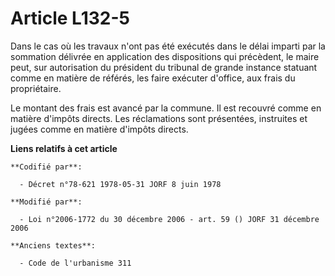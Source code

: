 # Article L132-5

Dans le cas où les travaux n'ont pas été exécutés dans le délai imparti par la sommation délivrée en application des
dispositions qui précèdent, le maire peut, sur autorisation du président du tribunal de grande instance statuant comme en
matière de référés, les faire exécuter d'office, aux frais du propriétaire.

Le montant des frais est avancé par la commune. Il est recouvré comme en matière d'impôts directs. Les réclamations sont
présentées, instruites et jugées comme en matière d'impôts directs.

**Liens relatifs à cet article**

	**Codifié par**:

	  - Décret n°78-621 1978-05-31 JORF 8 juin 1978

	**Modifié par**:

	  - Loi n°2006-1772 du 30 décembre 2006 - art. 59 () JORF 31 décembre 2006

	**Anciens textes**:

	  - Code de l'urbanisme 311
